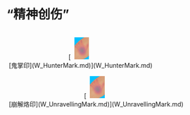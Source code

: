 # “精神创伤”  
<div style="display:table"><div style="display:inline-block;padding-top:15px;padding-left:5px;border:none;text-align:center;min-width:150px;min-height:0px;margin: auto">[<div style="width:50px;display:inline-block;text-align:center"><img decoding="async" src="Sprite/HuntersMark.png" href="a.md" style="max-width:50px;max-height:50px;"></div><br>[鬼掌印](W_HunterMark.md)](W_HunterMark.md)</div><div style="display:inline-block;padding-top:15px;padding-left:5px;border:none;text-align:center;min-width:150px;min-height:0px;margin: auto">[<div style="width:50px;display:inline-block;text-align:center"><img decoding="async" src="Sprite/HuntersMark.png" href="a.md" style="max-width:50px;max-height:50px;"></div><br>[崩解烙印](W_UnravellingMark.md)](W_UnravellingMark.md)</div></div>  
  
